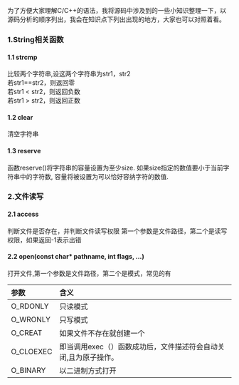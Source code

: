 为了方便大家理解C/C++的语法，我将源码中涉及到的一些小知识整理一下，以源码分析的顺序列出，我会在知识点下列出出现的地方，大家也可以对照着看。

### 1.String相关函数

#### 1.1 strcmp
比较两个字符串,设这两个字符串为str1，str2<br>
若str1==str2，则返回零<br>
若str1 < str2，则返回负数<br>
若str1 > str2，则返回正数<br>
#### 1.2 clear
清空字符串
#### 1.3 reserve
函数reserve()将字符串的容量设置为至少size. 如果size指定的数值要小于当前字符串中的字符数, 容量将被设置为可以恰好容纳字符的数值.

### 2.文件读写
#### 2.1 access
判断文件是否存在，并判断文件读写权限
第一个参数是文件路径，第二个是读写权限，如果返回-1表示出错

#### 2.2 open(const char* pathname, int flags, ...) 

打开文件,第一个参数是文件路径，第二个是模式，常见的有

| 参数 | 含义 |
| :-- | :-- |
| O_RDONLY    |   只读模式 |
| O_WRONLY     |   只写模式 |
| O_CREAT      |   如果文件不存在就创建一个 |
| O_CLOEXEC     |  即当调用exec（）函数成功后，文件描述符会自动关闭,且为原子操作。 |
| O_BINARY     |   以二进制方式打开 |